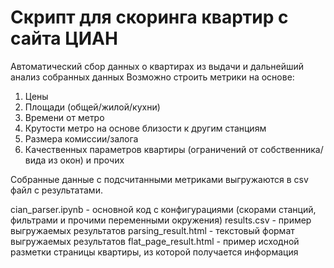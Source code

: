 # Скрипт для скоринга квартир с сайта ЦИАН

Автоматический сбор данных о квартирах из выдачи и дальнейший анализ собранных данных
Возможно строить метрики на основе:
1. Цены
2. Площади (общей/жилой/кухни)
3. Времени от метро
4. Крутости метро на основе близости к другим станциям
5. Размера комиссии/залога
6. Качественных параметров квартиры (ограничений от собственника/вида из окон) и прочих

Собранные данные с подсчитанными метриками выгружаются в csv файл с результатами.

cian_parser.ipynb - основной код с конфигурациями (скорами станций, фильтрами и прочими переменными окружения)
results.csv - пример выгружаемых результатов
parsing_result.html - текстовый формат выгружаемых результатов
flat_page_result.html - пример исходной разметки страницы квартиры, из которой получается информация